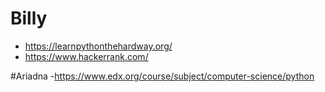 # Billy
- https://learnpythonthehardway.org/
- https://www.hackerrank.com/

#Ariadna
-https://www.edx.org/course/subject/computer-science/python

